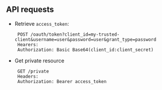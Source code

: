 ## API requests
* Retrieve `access_token`:

       POST /oauth/token?client_id=my-trusted-client&username=user&password=user&grant_type=password
       Hearers: 
       Authorization: Basic Base64(client_id:client_secret)

* Get private resource

       GET /private
       Headers:
       Authorization: Bearer access_token